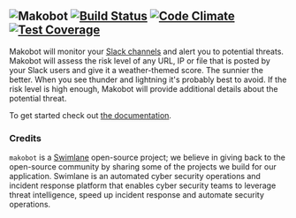 ![Makobot](https://raw.githubusercontent.com/Swimlane/makobot/master/logo.png) 
[![Build Status](https://travis-ci.org/swimlane/makobot.svg?branch=master)](https://travis-ci.org/swimlane/makobot) [![Code Climate](https://codeclimate.com/github/swimlane/makobot/badges/gpa.svg)](https://codeclimate.com/github/swimlane/makobot) [![Test Coverage](https://codeclimate.com/github/swimlane/makobot/badges/coverage.svg)](https://codeclimate.com/github/swimlane/makobot/coverage) 
---

Makobot will monitor your [Slack channels](http://slack.com) and alert you to potential threats.
Makobot will assess the risk level of any URL, IP or file that is posted by
your Slack users and give it a weather-themed score. The sunnier the better.
When you see thunder and lightning it's probably best to avoid. If the risk
level is high enough, Makobot will provide additional details about the
potential threat.

To get started check out [the documentation](https://swimlane.gitbooks.io/makobot/content/).

### Credits

`makobot` is a [Swimlane](http://swimlane.com) open-source project; we believe in giving back to the open-source community by sharing some of the projects we build for our application. Swimlane is an automated cyber security operations and incident response platform that enables cyber security teams to leverage threat intelligence, speed up incident response and automate security operations.
